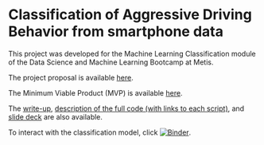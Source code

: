 # Classification of Aggressive Driving Behavior from smartphone data

This project was developed for the Machine Learning Classification module of the Data Science and Machine Learning Bootcamp at Metis.

The project proposal is available [here](https://github.com/hmlewis-astro/classify_aggressive_driving/blob/main/proposal.md).

The Minimum Viable Product (MVP) is available [here](https://github.com/hmlewis-astro/classify_aggressive_driving/blob/main/mvp.md).

The [write-up](https://github.com/hmlewis-astro/classify_aggressive_driving/blob/main/final_pres/final_writeup.md), [description of the full code (with links to each script)](https://github.com/hmlewis-astro/classify_aggressive_driving/blob/main/final_pres/run_code.md), and [slide deck](https://github.com/hmlewis-astro/classify_aggressive_driving/blob/main/final_pres/Lewis_classify_driving.pdf) are also available.

To interact with the classification model, click [![Binder](https://mybinder.org/badge_logo.svg)](https://mybinder.org/v2/gh/hmlewis-astro/classify_aggressive_driving/HEAD?filepath=final_class_model.ipynb).
